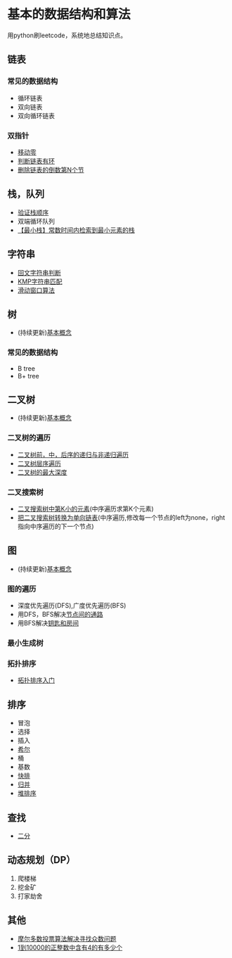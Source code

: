 # 基本的数据结构和算法
用python刷leetcode，系统地总结知识点。 

## 链表

### 常见的数据结构
- 循环链表
- 双向链表
- 双向循环链表

### 双指针
- [移动零](https://github.com/orochiZhang/BaseAlgorithms/blob/master/linked_list/move-zeroes.md)
- [判断链表有环](https://github.com/orochiZhang/BaseAlgorithms/blob/master/linked_list/first-common-node.md)
- [删除链表的倒数第N个节](https://github.com/orochiZhang/BaseAlgorithms/blob/master/linked_list/remove-nth-node-from-end-of-list.md)

## 栈，队列
- [验证栈顺序](https://github.com/orochiZhang/BaseAlgorithms/blob/master/stack_and_queue/validate-stack-sequences.md)
- 双端循环队列
- [【最小栈】常数时间内检索到最小元素的栈 ](https://github.com/orochiZhang/BaseAlgorithms/blob/master/stack_and_queue/min-stack.md)

## 字符串
- [回文字符串判断](https://github.com/orochiZhang/BaseAlgorithms/blob/master/string/valid-palindrome.md)
- [KMP字符串匹配](https://github.com/orochiZhang/BaseAlgorithms/blob/master/string/KMP.md)
- [滑动窗口算法](https://github.com/orochiZhang/BaseAlgorithms/blob/master/string/sliding-window.md)

## 树
- (持续更新)[基本概念](https://github.com/orochiZhang/BaseAlgorithms/blob/master/tree/summary.md)

### 常见的数据结构
- B tree
- B+ tree

## 二叉树
- (持续更新)[基本概念](https://github.com/orochiZhang/BaseAlgorithms/blob/master/binary_tree/summary.md)
### 二叉树的遍历
- [二叉树前，中，后序的递归与非递归遍历](https://github.com/orochiZhang/BaseAlgorithms/blob/master/binary_tree/DLR.md)
- [二叉树层序遍历](https://github.com/orochiZhang/BaseAlgorithms/blob/master/binary_tree/level-order-traversal.md)
- [二叉树的最大深度](https://github.com/orochiZhang/BaseAlgorithms/blob/master/binary_tree/maximum-depth-of-binary-tree.md)

### 二叉搜索树
- [二叉搜索树中第K小的元素](https://github.com/orochiZhang/BaseAlgorithms/blob/master/Binary_Search_Tree/kth-smallest-element-in-a-bst.py)(中序遍历求第K个元素)
- [把二叉搜索树转换为单向链表](https://github.com/orochiZhang/BaseAlgorithms/blob/master/Binary_Search_Tree/binode-lcci.md)(中序遍历,修改每一个节点的left为none，right指向中序遍历的下一个节点)
 

## 图
- (持续更新)[基本概念](https://github.com/orochiZhang/BaseAlgorithms/blob/master/map/summary.md)
### 图的遍历
- 深度优先遍历(DFS),广度优先遍历(BFS)
- 用DFS，BFS解决[节点间的通路](https://github.com/orochiZhang/BaseAlgorithms/blob/master/map/route-between-nodes.md)
- 用BFS解决[钥匙和房间](https://github.com/orochiZhang/BaseAlgorithms/blob/master/map/keys-and-rooms.md)

### 最小生成树
### 拓扑排序
- [拓扑排序入门](https://github.com/orochiZhang/BaseAlgorithms/blob/master/map/topological-order.md)

## 排序
- 冒泡
- 选择
- 插入
- [希尔](https://github.com/orochiZhang/BaseAlgorithms/blob/master/sort/shell-sort.py)
- 桶
- 基数
- [快排](https://github.com/orochiZhang/BaseAlgorithms/blob/master/sort/quick_sort.md)
- [归并](https://github.com/orochiZhang/BaseAlgorithms/blob/master/sort/merge-sort.md)
- [堆排序](https://github.com/orochiZhang/BaseAlgorithms/blob/master/sort/Heapsort.py)

## 查找
- [二分](https://github.com/orochiZhang/BaseAlgorithms/blob/master/search/binary-search.py)

## 动态规划（DP）
1. 爬楼梯
2. 挖金矿
3. 打家劫舍

## 其他
- [摩尔多数投票算法解决寻找众数问题](https://github.com/orochiZhang/BaseAlgorithms/blob/master/other/Boyer-Moore-majority-vote-algorithm.md)
- [1到10000的正整数中含有4的有多少个](https://github.com/orochiZhang/BaseAlgorithms/blob/master/other/count_of_number.md)
